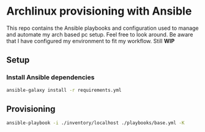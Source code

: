 # Archlinux provisioning with Ansible

This repo contains the Ansible playbooks and configuration used to manage and automate my arch based pc setup. Feel free to look around. Be aware that I have configured my environment to fit my workflow. Still **WIP**

## Setup

### Install Ansible dependencies

```bash
ansible-galaxy install -r requirements.yml
```

## Provisioning

```bash
ansible-playbook -i ./inventory/localhost ./playbooks/base.yml -K
```
